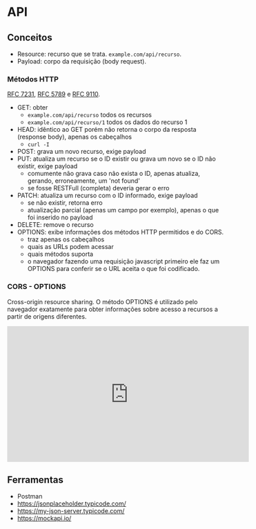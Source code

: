 # API
## Conceitos
- Resource: recurso que se trata. `example.com/api/recurso`.
- Payload: corpo da requisição (body request).

### Métodos HTTP
[RFC 7231](https://datatracker.ietf.org/doc/html/rfc7231#page-24), [RFC 5789](https://datatracker.ietf.org/doc/html/rfc5789) e [RFC 9110](https://datatracker.ietf.org/doc/html/rfc9110).
- GET: obter
  - `example.com/api/recurso` todos os recursos
  - `example.com/api/recurso/1` todos os dados do recurso 1
- HEAD: idêntico ao GET porém não retorna o corpo da resposta (response body), apenas os cabeçalhos
  - `curl -I`
- POST: grava um novo recurso, exige payload
- PUT: atualiza um recurso se o ID existir ou grava um novo se o ID não existir, exige payload
  - comumente não grava caso não exista o ID, apenas atualiza, gerando, erroneamente, um 'not found'
  - se fosse RESTFull (completa) deveria gerar o erro
- PATCH: atualiza um recurso com o ID informado, exige payload
  - se não existir, retorna erro
  - atualização parcial (apenas um campo por exemplo), apenas o que foi inserido no payload
- DELETE: remove o recurso
- OPTIONS: exibe informações dos métodos HTTP permitidos e do CORS.
  - traz apenas os cabeçalhos
  - quais as URLs podem acessar
  - quais métodos suporta
  - o navegador fazendo uma requisição javascript primeiro ele faz um OPTIONS para conferir se o URL aceita o que foi codificado.

### CORS - OPTIONS
Cross-origin resource sharing. O método OPTIONS é utilizado pelo navegador exatamente para obter informações sobre acesso a recursos a partir de origens diferentes.

<iframe width="560" height="315" src="https://www.youtube.com/embed/Fha6Il-5RYE?si=UcQr_CEFphhfbpEj" title="YouTube video player" frameborder="0" allow="accelerometer; autoplay; clipboard-write; encrypted-media; gyroscope; picture-in-picture; web-share" referrerpolicy="strict-origin-when-cross-origin" allowfullscreen></iframe>

## Ferramentas
- Postman
- https://jsonplaceholder.typicode.com/
- https://my-json-server.typicode.com/
- https://mockapi.io/